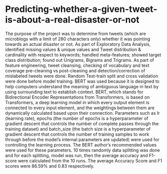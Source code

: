 # Predicting-whether-a-given-tweet-is-about-a-real-disaster-or-not
The purpose of the project was to determine from tweets (which are microblogs with a limit of 280 characters only) whether it was pointing towards an actual disaster or not. As part of Exploratory Data Analysis, identified missing values &amp; unique values and Tweet distribution &amp; cardinality with respect to keywords; handled meta-features; showed target class distribution; found out Unigrams, Bigrams and Trigrams. As part of feature engineering, tweet cleansing, checking of vocabulary and text coverage pre-cleaning vs post-cleaning and detection/correction of mislabeled tweets were done. Random Test-train split and cross validation were done before model training. BERT was used because it is designed to help computers understand the meaning of ambiguous language in text by using surrounding text to establish context. BERT, which stands for Bidirectional Encoder Representations from Transformers, is based on Transformers, a deep learning model in which every output element is connected to every input element, and the weightings between them are dynamically calculated based upon their connection. Parameters such as lr (learning rate), epochs (the number of epochs is a hyperparameter of gradient descent that controls the number of complete passes through the training dataset) and batch_size (the batch size is a hyperparameter of gradient descent that controls the number of training samples to work through before the model’s internal parameters are updated) were used for controlling the learning process. The BERT author’s recommended values were used for these parameters. 10 times randomly data splitting was done and for each splitting, model was run, then the average accuracy and F1-score were calculated from the 10 runs. The average Accuracy Score and F1 scores were 86.59% and 0.83 respectively.
